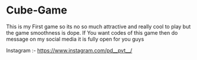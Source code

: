 # Cube-Game
This is my First game so its no so much attractive and really cool to play but the game smoothness is dope.
If You want codes of this game then do message on my social media it is fully open for you guys 

Instagram :- https://www.instagram.com/pd__pvt__/
